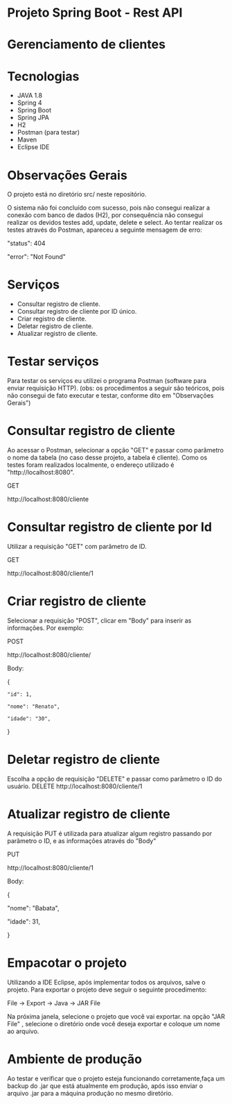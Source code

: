 # Projeto Spring Boot - Rest API 
# Gerenciamento de clientes

# Tecnologias
- JAVA 1.8 
- Spring 4
- Spring Boot
- Spring JPA
- H2
- Postman (para testar)
- Maven
- Eclipse IDE

# Observações Gerais

O projeto está no diretório src/ neste repositório.

O sistema não foi concluído com sucesso, pois não consegui realizar a conexão com banco de dados (H2), por consequência não consegui realizar os devidos testes add, update, delete e select. 
Ao tentar realizar os testes através do Postman, apareceu a seguinte mensagem de erro:

"status": 404

"error": "Not Found"


# Serviços 


- Consultar registro de cliente.
- Consultar registro de cliente por ID único.
- Criar registro de cliente.
- Deletar registro de cliente.
- Atualizar registro de cliente.


# Testar serviços

Para testar os serviços eu utilizei o programa  Postman (software para enviar requisição HTTP).
(obs: os procedimentos a seguir são teóricos, pois não consegui de fato executar e testar, conforme dito em "Observações Gerais")

# Consultar registro de cliente 

Ao acessar o Postman, selecionar a opção "GET" e passar como parâmetro o nome da tabela (no caso desse projeto, a tabela é cliente).
Como os testes foram realizados localmente, o endereço utilizado é "http://localhost:8080".

GET 

http://localhost:8080/cliente

# Consultar registro de cliente por Id

Utilizar a requisição "GET" com parâmetro de ID.

GET 

http://localhost:8080/cliente/1

# Criar registro de cliente

Selecionar a requisição "POST", clicar em "Body" para inserir as informações. Por exemplo:

POST 

http://localhost:8080/cliente/ 

Body:

{

    "id": 1,
    
    "nome": "Renato",
    
    "idade": "30",
    
}

# Deletar registro de cliente

Escolha a opção de requisição "DELETE" e passar como parâmetro o ID do usuário.
DELETE http://localhost:8080/cliente/1


# Atualizar registro de cliente

A requisição PUT é utilizada para atualizar algum registro passando por parâmetro o ID, e as informações através do "Body"

PUT

http://localhost:8080/cliente/1

Body: 

{

  "nome": "Babata",
  
  "idade": 31,
  
}


# Empacotar o projeto

Utilizando a IDE Eclipse, após implementar todos os arquivos, salve o projeto.
Para exportar o projeto deve seguir o seguinte procedimento:

File -> Export -> Java -> JAR File 

Na próxima janela, selecione o projeto que você vai exportar. 
na opção "JAR File" , selecione o diretório onde você deseja exportar e coloque um nome ao arquivo.

# Ambiente de produção

Ao testar e verificar que o projeto esteja funcionando corretamente,faça um backup do .jar que está atualmente em produção, após isso enviar o arquivo .jar para a máquina produção no mesmo diretório. 









